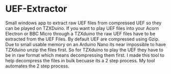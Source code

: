 # UEF-Extractor
Small windows app to extract raw UEF files from compressed UEF so they can be played on TZXDuino.
If you want to play UEF files into your Acorn Electron or BBC Micro through a TZXduino the raw UEF files have to be extracted from the UEF Files.
By default UEF are compressed using Gzip. Due to small usable memory on an Arduino Nano its near impossible to have TZXduino unzip the files first.
So for TZXduino to play the UEF they have to be in raw format which means decompressing them first.
I made this tool to help decompress the files in bulk becuase its a 2 step process.
My tool automates the 2 step process.

